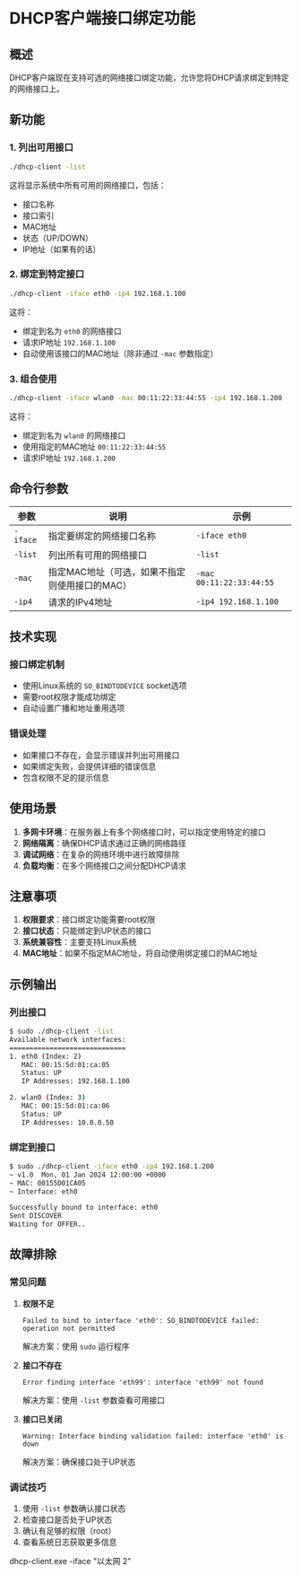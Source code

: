 # DHCP客户端接口绑定功能

## 概述

DHCP客户端现在支持可选的网络接口绑定功能，允许您将DHCP请求绑定到特定的网络接口上。

## 新功能

### 1. 列出可用接口
```bash
./dhcp-client -list
```
这将显示系统中所有可用的网络接口，包括：
- 接口名称
- 接口索引
- MAC地址
- 状态（UP/DOWN）
- IP地址（如果有的话）

### 2. 绑定到特定接口
```bash
./dhcp-client -iface eth0 -ip4 192.168.1.100
```
这将：
- 绑定到名为 `eth0` 的网络接口
- 请求IP地址 `192.168.1.100`
- 自动使用该接口的MAC地址（除非通过 `-mac` 参数指定）

### 3. 组合使用
```bash
./dhcp-client -iface wlan0 -mac 00:11:22:33:44:55 -ip4 192.168.1.200
```
这将：
- 绑定到名为 `wlan0` 的网络接口
- 使用指定的MAC地址 `00:11:22:33:44:55`
- 请求IP地址 `192.168.1.200`

## 命令行参数

| 参数 | 说明 | 示例 |
|------|------|------|
| `-iface` | 指定要绑定的网络接口名称 | `-iface eth0` |
| `-list` | 列出所有可用的网络接口 | `-list` |
| `-mac` | 指定MAC地址（可选，如果不指定则使用接口的MAC） | `-mac 00:11:22:33:44:55` |
| `-ip4` | 请求的IPv4地址 | `-ip4 192.168.1.100` |

## 技术实现

### 接口绑定机制
- 使用Linux系统的 `SO_BINDTODEVICE` socket选项
- 需要root权限才能成功绑定
- 自动设置广播和地址重用选项

### 错误处理
- 如果接口不存在，会显示错误并列出可用接口
- 如果绑定失败，会提供详细的错误信息
- 包含权限不足的提示信息

## 使用场景

1. **多网卡环境**：在服务器上有多个网络接口时，可以指定使用特定的接口
2. **网络隔离**：确保DHCP请求通过正确的网络路径
3. **调试网络**：在复杂的网络环境中进行故障排除
4. **负载均衡**：在多个网络接口之间分配DHCP请求

## 注意事项

1. **权限要求**：接口绑定功能需要root权限
2. **接口状态**：只能绑定到UP状态的接口
3. **系统兼容性**：主要支持Linux系统
4. **MAC地址**：如果不指定MAC地址，将自动使用绑定接口的MAC地址

## 示例输出

### 列出接口
```bash
$ sudo ./dhcp-client -list
Available network interfaces:
=============================
1. eth0 (Index: 2)
   MAC: 00:15:5d:01:ca:05
   Status: UP
   IP Addresses: 192.168.1.100

2. wlan0 (Index: 3)
   MAC: 00:15:5d:01:ca:06
   Status: UP
   IP Addresses: 10.0.0.50
```

### 绑定到接口
```bash
$ sudo ./dhcp-client -iface eth0 -ip4 192.168.1.200
~ v1.0  Mon, 01 Jan 2024 12:00:00 +0000
~ MAC: 00155D01CA05
~ Interface: eth0

Successfully bound to interface: eth0
Sent DISCOVER
Waiting for OFFER..
```

## 故障排除

### 常见问题

1. **权限不足**
   ```
   Failed to bind to interface 'eth0': SO_BINDTODEVICE failed: operation not permitted
   ```
   解决方案：使用 `sudo` 运行程序

2. **接口不存在**
   ```
   Error finding interface 'eth99': interface 'eth99' not found
   ```
   解决方案：使用 `-list` 参数查看可用接口

3. **接口已关闭**
   ```
   Warning: Interface binding validation failed: interface 'eth0' is down
   ```
   解决方案：确保接口处于UP状态

### 调试技巧

1. 使用 `-list` 参数确认接口状态
2. 检查接口是否处于UP状态
3. 确认有足够的权限（root）
4. 查看系统日志获取更多信息



dhcp-client.exe -iface "以太网 2"